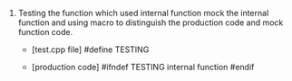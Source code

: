 
1. Testing the function which used internal function
   mock the internal function and using macro to distinguish the production code and mock function code.
   - [test.cpp file]
   #define TESTING
   
   - [production code]
   #ifndef TESTING
   internal function
   #endif
   
   
  
